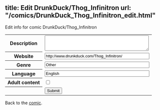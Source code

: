 title: Edit DrunkDuck/Thog_Infinitron
url: "/comics/DrunkDuck_Thog_Infinitron_edit.html"
---
Edit info for comic DrunkDuck/Thog_Infinitron

<form name="comic" action="http://gaepostmail.appspot.com/comic/" method="post">
<table class="comicinfo">
<tr>
<th>Description</th><td><textarea name="description" cols="40" rows="3"></textarea></td>
</tr>
<tr>
<th>Website</th><td><input type="text" name="url" value="http://www.drunkduck.com/Thog_Infinitron/" size="40"/></td>
</tr>
<tr>
<th>Genre</th><td><input type="text" name="genre" value="Other" size="40"/></td>
</tr>
<tr>
<th>Language</th><td><input type="text" name="language" value="English" size="40"/></td>
</tr>
<tr>
<th>Adult content</th><td><input type="checkbox" name="adult" value="adult" /></td>
</tr>
<tr>
<th></th><td>
<input type="hidden" name="comic" value="DrunkDuck_Thog_Infinitron" />
<input type="submit" name="submit" value="Submit" />
</td>
</tr>
</table>
</form>

Back to the [comic](DrunkDuck_Thog_Infinitron.html).
